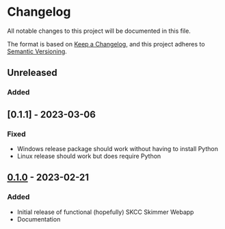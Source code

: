 # Changelog

All notable changes to this project will be documented in this file.

The format is based on [Keep a Changelog](https://keepachangelog.com/en/1.0.0/),
and this project adheres to [Semantic Versioning](https://semver.org/spec/v2.0.0.html).

## Unreleased

### Added

## [0.1.1] - 2023-03-06

### Fixed

- Windows release package should work without having to install Python
- Linux release should work but does require Python


## [0.1.0] - 2023-02-21

### Added

- Initial release of functional (hopefully) SKCC Skimmer Webapp
- Documentation

[0.1.0]: https://github.com/cwhelchel/skimmer_webapp/commits/v0.1.0